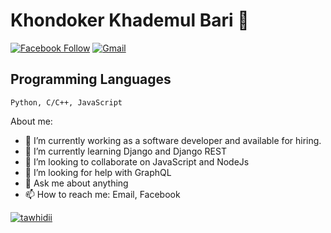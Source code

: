 # Khondoker Khademul Bari 👋


[![Facebook Follow](https://img.shields.io/badge/%20-Connect-black?color=14171A&labelColor=1976d2&logo=facebook&logoColor=ffffff)](https://www.facebook.com/barii.py)
[![Gmail](https://img.shields.io/badge/%20-Send%20Mail-black?color=14171A&labelColor=ef5350&logo=gmail&logoColor=ffffff)](mailto:barii.py@gmail.com?subject=From%20GitHub&body=Hi,%20there.%20Found%20you%20from%20GitHub.)

## Programming Languages

```
Python, C/C++, JavaScript
```

About me:

- 🔭 I’m currently working as a software developer and available for hiring.
- 🌱 I’m currently learning Django and Django REST
- 👯 I’m looking to collaborate on JavaScript and NodeJs
- 🤔 I’m looking for help with GraphQL
- 💬 Ask me about anything
- 📫 How to reach me: Email, Facebook



<a href="">
  <img align="center" src="https://github-readme-stats.vercel.app/api/top-langs/?username=tawhidii&layout=compact&theme=radical" alt="tawhidii"/>
</a>
